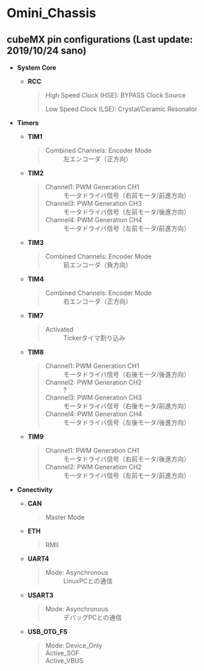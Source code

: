 # Omini_Chassis

## cubeMX pin configurations (Last update: 2019/10/24 sano)
* **System Core**
  * **RCC**
    > <dl>
    >  <dt>High Speed Clock (HSE): BYPASS Clock Source</dt>
    > </dl>
    >
    > <dl>
    >  <dt>Low Speed Clock (LSE): Crystal/Ceramic Resonator</dt>
    > </dl>

* **Timers**
  * **TIM1**
    > <dl>
    >  <dt>Combined Channels: Encoder Mode</dt>
    >  <dd>左エンコーダ（正方向）</dd>
    > </dl>
      
  * **TIM2**
    > <dl>
    >  <dt>Channel1: PWM Generation CH1</dt>
    >  <dd>モータドライバ信号（右前モータ/前進方向）</dd>
    >
    >  <dt>Channel3: PWM Generation CH3</dt>
    >  <dd>モータドライバ信号（左前モータ/後進方向）</dd>
    >
    >  <dt>Channel4: PWM Generation CH4</dt>
    >  <dd>モータドライバ信号（左前モータ/前進方向）</dd>
    > </dl>
    
  * **TIM3**
    > <dl>
    >  <dt>Combined Channels: Encoder Mode</dt>
    >  <dd>前エンコーダ（負方向）</dd>
    > </dl>
    
  * **TIM4**
    > <dl>
    >  <dt>Combined Channels: Encoder Mode</dt>
    >  <dd>右エンコーダ（正方向）</dd>
    > </dl>
      
  * **TIM7**
    > <dl>
    >  <dt>Activated</dt>
    >  <dd>Tickerタイマ割り込み</dd>
    > </dl>
      
  * **TIM8**
    > <dl>
    >  <dt>Channel1: PWM Generation CH1</dt>
    >  <dd>モータドライバ信号（右後モータ/後進方向）</dd>
    >
    >  <dt>Channel2: PWM Generation CH2</dt>
    >  <dd>?</dd>
    >
    >  <dt>Channel3: PWM Generation CH3</dt>
    >  <dd>モータドライバ信号（右後モータ/前進方向）</dd>
    >
    >  <dt>Channel4: PWM Generation CH4</dt>
    >  <dd>モータドライバ信号（左後モータ/後進方向）</dd>
    > </dl>
      
  * **TIM9**
    > <dl>
    >  <dt>Channel1: PWM Generation CH1</dt>
    >  <dd>モータドライバ信号（右前モータ/後進方向）</dd>
    >
    >  <dt>Channel2: PWM Generation CH2</dt>
    >  <dd>モータドライバ信号（左前モータ/前進方向）</dd>

* **Conectivity**
  * **CAN**
    > <dl>
    >  <dt>Master Mode</dt>
    > </dl>
    
  * **ETH**
    > <dl>
    >  <dt>RMII</dt>
    > </dl>
    
  * **UART4**
    > <dl>
    >  <dt>Mode: Asynchronous</dt>
    >  <dd>LinuxPCとの通信</dd>
    > </dl>
    
  * **USART3**
    > <dl>
    >  <dt>Mode: Asynchronous</dt>
    >  <dd>デバッグPCとの通信</dd>
    > </dl>
    
  * **USB_OTG_FS**
    > <dl>
    >  <dt>Mode: Device_Only</dt>
    >  <dt>Active_SOF</dt>
    >  <dt>Active_VBUS</dt>
    > </dl>
